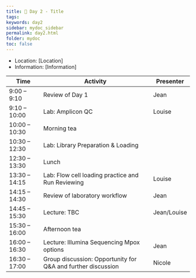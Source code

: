 ```yaml
---
title: 🧪 Day 2 - Title
tags: 
keywords: day2
sidebar: mydoc_sidebar
permalink: day2.html
folder: mydoc
toc: false
---
```


<style>
.result {
background-color: #f0f0f0;
border: 1px solid #dedede;
padding: 10px;
margin-top: 10px;
margin-bottom: 10px;
}
</style>

- Location: [Location]
- Information: [Information]

| **Time**         | **Activity**                                         | **Presenter**  |
|------------------|-----------------------------------------------------|-----------------|
| 9:00 – 9:10      | Review of Day 1                                    | Jean            |
| 9:10 – 10:00     | Lab: Amplicon QC                                   | Louise          |
| 10:00 – 10:30    | Morning tea                                        |                 |
| 10:30 – 12:30    | Lab: Library Preparation & Loading                  |                 |
| 12:30 – 13:30    | Lunch                                              |                 |
| 13:30 – 14:15    | Lab: Flow cell loading practice and Run Reviewing   | Louise          |
| 14:15 – 14:30    | Review of laboratory workflow                       | Jean            |
| 14:45 – 15:30    | Lecture: TBC                                       | Jean/Louise     |
| 15:30 – 16:00    | Afternoon tea                                      |                 |
| 16:00 – 16:30    | Lecture: Illumina Sequencing Mpox options          | Jean            |
| 16:30 – 17:00    | Group discussion: Opportunity for Q&A and further discussion | Nicole          |
